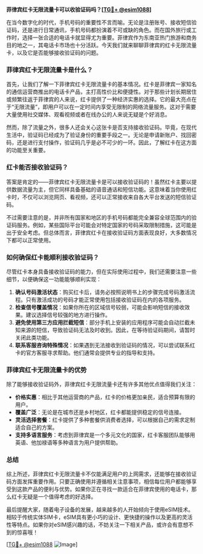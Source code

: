 **菲律宾红卡无限流量卡可以收验证码吗？[[TG💪+ @esim1088](https://t.me/s/esim1088)]**

在当今数字化的时代，手机号码的重要性不言而喻。无论是注册账号、接收短信验证码，还是进行日常通讯，手机号码都扮演着不可或缺的角色。而在国外旅行或工作时，选择一张合适的电话卡就显得尤为重要。菲律宾作为东南亚热门旅游和商务目的地之一，其电话卡市场也十分活跃。今天我们就来聊聊菲律宾的红卡无限流量卡，以及它是否能够接收验证码的问题。

### 菲律宾红卡无限流量卡是什么？

首先，让我们了解一下菲律宾红卡无限流量卡的基本情况。红卡是菲律宾一家知名的通信运营商推出的电话卡产品，主打高性价比和便捷性。对于那些计划长期居住或频繁往返于菲律宾的人来说，红卡提供了一种经济实惠的选择。它的最大亮点在于“无限流量”，即用户可以在一定时间内享受无限制的网络流量服务。这对于需要大量使用社交媒体、观看视频或者在线办公的人来说无疑是个好消息。

然而，除了流量之外，很多人还会关心这张卡是否支持接收验证码。毕竟，在现代生活中，验证码已经成为了验证身份的重要手段之一。无论是申请新账户、找回密码，还是进行支付操作，验证码几乎是必不可少的一环。因此，了解红卡在这方面的功能至关重要。

### 红卡能否接收验证码？

答案是肯定的——菲律宾红卡无限流量卡是可以接收验证码的！虽然红卡主要以提供数据流量为主，但它同样具备基础的语音通话和短信功能。这意味着当你使用红卡时，不仅可以浏览网页、看视频，还可以正常接收来自各大平台发送的短信验证码。

不过需要注意的是，并非所有国家和地区的手机号码都能完全兼容全球范围内的验证码服务。例如，某些国际平台可能会对特定国家的号码采取限制措施，这可能是出于安全考虑。但总体而言，菲律宾红卡在接收验证码方面表现良好，大多数情况下都可以正常使用。

### 如何确保红卡能顺利接收验证码？

尽管红卡本身具备接收验证码的能力，但在实际使用过程中，我们还需要注意一些细节，以便确保这一功能能够顺利实现：

1. **确认号码激活状态**：购买红卡后，请务必按照说明书上的步骤完成号码激活流程。只有激活成功的号码才能正常使用包括接收验证码在内的各项服务。
2. **检查信号覆盖情况**：如果你所在的区域信号较弱，可能会影响短信的接收效果。建议选择信号较强的地方进行操作。
3. **避免使用第三方应用拦截短信**：部分手机上安装的应用程序可能会自动拦截未知来源的短信，导致验证码无法及时收到。因此，在等待验证码期间，请暂时关闭此类功能。
4. **联系客服咨询特殊情况**：如果遇到无法接收到验证码的情况，可以尝试联系红卡的官方客服寻求帮助。他们通常会提供专业的指导和支持。

### 菲律宾红卡无限流量卡的优势

除了能够接收验证码外，菲律宾红卡无限流量卡还有许多其他优点值得我们关注：

- **价格实惠**：相比于其他运营商的产品，红卡的价格更加亲民，适合预算有限的用户。
- **覆盖广泛**：无论是在城市还是乡村地区，红卡都能提供稳定的信号连接。
- **灵活选择套餐**：红卡提供了多种套餐供消费者选择，可以根据自己的需求定制适合自己的方案。
- **支持多语言服务**：考虑到菲律宾是一个多元文化的国家，红卡客服团队能够用英语、他加禄语等多种语言为用户提供帮助。

### 总结

综上所述，菲律宾红卡无限流量卡不仅能满足用户的上网需求，还能够在接收验证码方面发挥重要作用。只要正确使用并遵循相关注意事项，相信每位用户都能够享受到这款产品的便利与优势。如果你正在寻找一款适合在菲律宾使用的电话卡，那么红卡无疑是一个值得考虑的好选择。

最后提醒大家，随着电子设备的发展，越来越多的人开始倾向于使用eSIM技术。相较于传统实体SIM卡，eSIM具有更小巧的设计、更快捷的操作以及更高的灵活性等特点。如果你对eSIM感兴趣的话，不妨关注一下相关产品，或许会有意想不到的惊喜哦！

[[TG💪+ @esim1088](https://t.me/s/esim1088) ![Image](https://i.postimg.cc/4NQfJmqS/Snipaste-2025-05-13-00-14-12.png)]